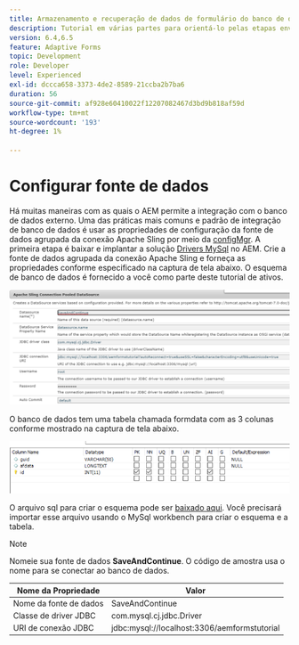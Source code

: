 ```yaml
---
title: Armazenamento e recuperação de dados de formulário do banco de dados MySQL - Configurar fonte de dados
description: Tutorial em várias partes para orientá-lo pelas etapas envolvidas no armazenamento e na recuperação de dados de formulário
version: 6.4,6.5
feature: Adaptive Forms
topic: Development
role: Developer
level: Experienced
exl-id: dccca658-3373-4de2-8589-21ccba2b7ba6
duration: 56
source-git-commit: af928e60410022f12207082467d3bd9b818af59d
workflow-type: tm+mt
source-wordcount: '193'
ht-degree: 1%

---
```


# Configurar fonte de dados

Há muitas maneiras com as quais o AEM permite a integração com o banco de dados externo. Uma das práticas mais comuns e padrão de integração de banco de dados é usar as propriedades de configuração da fonte de dados agrupada da conexão Apache Sling por meio da [configMgr](http://localhost:4502/system/console/configMgr).
A primeira etapa é baixar e implantar a solução [Drivers MySql](https://mvnrepository.com/artifact/mysql/mysql-connector-java) no AEM.
Crie a fonte de dados agrupada da conexão Apache Sling e forneça as propriedades conforme especificado na captura de tela abaixo. O esquema de banco de dados é fornecido a você como parte deste tutorial de ativos.

![fonte de dados](assets/save-continue.PNG)

O banco de dados tem uma tabela chamada formdata com as 3 colunas conforme mostrado na captura de tela abaixo.

![data-base](assets/data-base-tables.PNG)

O arquivo sql para criar o esquema pode ser [baixado aqui](assets/form-data-db.sql). Você precisará importar esse arquivo usando o MySql workbench para criar o esquema e a tabela.

>[!NOTE]
>Nomeie sua fonte de dados **SaveAndContinue**. O código de amostra usa o nome para se conectar ao banco de dados.

| Nome da Propriedade | Valor |
| ------------------------|---------------------------------------|
| Nome da fonte de dados | SaveAndContinue |
| Classe de driver JDBC | com.mysql.cj.jdbc.Driver |
| URI de conexão JDBC | jdbc:mysql://localhost:3306/aemformstutorial |
